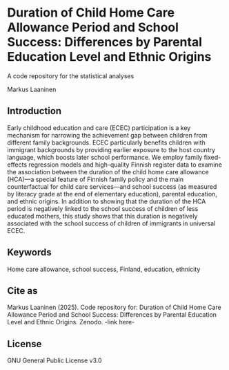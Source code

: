 # Duration of Child Home Care Allowance Period and School Success: Differences by Parental Education Level and Ethnic Origins
A code repository for the statistical analyses

Markus Laaninen

## Introduction

Early childhood education and care (ECEC) participation is a key mechanism for narrowing the achievement gap between children from different family backgrounds. ECEC particularly benefits children with immigrant backgrounds by providing earlier exposure to the host country language, which boosts later school performance. We employ family fixed-effects regression models and high-quality Finnish register data to examine the association between the duration of the child home care allowance (HCA)—a special feature of Finnish family policy and the main counterfactual for child care services—and school success (as measured by literacy grade at the end of elementary education), parental education, and ethnic origins. In addition to showing that the duration of the HCA period is negatively linked to the school success of children of less educated mothers, this study shows that this duration is negatively associated with the school success of children of immigrants in universal ECEC.

## Keywords

Home care allowance, school success, Finland, education, ethnicity

## Cite as

Markus Laaninen (2025). Code repository for: Duration of Child Home Care Allowance Period and School Success: Differences by Parental Education Level and Ethnic Origins. Zenodo. -link here-


## License

GNU General Public License v3.0
